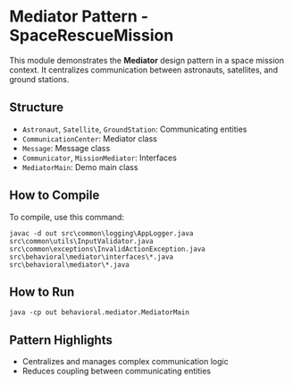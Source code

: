# Mediator Pattern - SpaceRescueMission

This module demonstrates the **Mediator** design pattern in a space mission context. It centralizes communication between astronauts, satellites, and ground stations.

## Structure
- `Astronaut`, `Satellite`, `GroundStation`: Communicating entities
- `CommunicationCenter`: Mediator class
- `Message`: Message class
- `Communicator`, `MissionMediator`: Interfaces
- `MediatorMain`: Demo main class

## How to Compile
To compile, use this command:
```
javac -d out src\common\logging\AppLogger.java src\common\utils\InputValidator.java src\common\exceptions\InvalidActionException.java src\behavioral\mediator\interfaces\*.java src\behavioral\mediator\*.java
```

## How to Run
```
java -cp out behavioral.mediator.MediatorMain
```

## Pattern Highlights
- Centralizes and manages complex communication logic
- Reduces coupling between communicating entities
